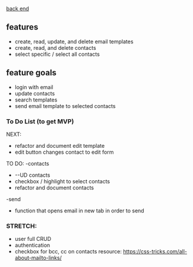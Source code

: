 <a href="https://github.com/cooljasonmelton/email-automater-backend"> back end </a>


## features
* create, read, update, and delete email templates
* create, read, and delete contacts
* select specific / select all contacts

## feature goals
* login with email
* update contacts
* search templates
* send email template to selected contacts


### To Do List (to get MVP)

NEXT: 
* refactor and document edit template
* edit button changes contact to edit form

TO DO:
-contacts
* --UD contacts
* checkbox / highlight to select contacts
* refactor and document contacts 

-send
* function that opens email in new tab in order to send 

### STRETCH:
* user full CRUD
* authentication
* checkbox for bcc, cc on contacts resource: https://css-tricks.com/all-about-mailto-links/

